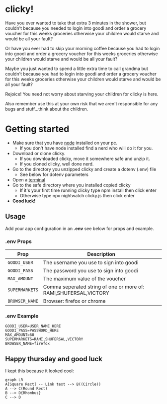 # clicky!
Have you ever wanted to take that extra 3 minutes in the shower, but couldn't because you needed to login into goodi and order a grocery voucher for this weeks groceries otherwise your children would starve and would be all your fault?

Or have you ever had to skip your morning coffee because you had to login into goodi and order a grocery voucher for this weeks groceries otherwise your children would starve and would be all your fault?

Maybe you just wanted to spend a little extra time to call grandma but couldn't because you had to login into goodi and order a grocery voucher for this weeks groceries otherwise your children would starve and would be all your fault?

Rejoice! You need not worry about starving your children for clicky is here.

Also remember use this at your own risk that we aren't responsible for any bugs and stuff...think about the children.

# Getting started

 - Make sure that you have [node](https://nodejs.org/en/) installed on your pc.
     - If you don't have node installed find a nerd who will do it for you.
 - Download or clone clicky.
	 - If you downloaded clicky, move it somewhere safe and unzip it.
	 - If you cloned clicky, well done nerd.
 - Go to the directory you unzipped clicky and create a dotenv (.env) file 
	 - See below for dotenv parameters
 - Open a [terminal](https://www.ionos.com/help/email/troubleshooting-mail-basicmail-business/access-the-command-prompt-or-terminal/#:~:text=Open%20Command%20Prompt%20in%20Windows,cmd%22%20and%20then%20click%20OK.)
 - Go to the safe directory where you installed copied clicky
	 - If it's your first time running clicky type npm install then click enter
	 - Otherwise type  npx nightwatch clicky.js then click enter
 - **Good luck!**




## Usage

Add your app configuration in an **.env**  see below for props and example.

### .env Props

| Prop | Description |
| --- | --- |
| `GOODI_USER` | The username you use to sign into goodi |
| `GOODI_PASS` | The password you use to sign into goodi |
| `MAX_AMOUNT` | The maximum value of the voucher|
| `SUPERMARKETS` | Comma seperated string of one or more of: RAMI,SHUFERSAL,VICTORY|
| `BROWSER_NAME` | Browser: firefox or chrome |

### .env Example
```
GOODI_USER=USER_NAME_HERE
GOODI_PASS=PASSWORD_HERE
MAX_AMOUNT=60
SUPERMARKETS=RAMI,SHUFERSAL,VICTORY
BROWSER_NAME=firefox
```

## Happy thursday and good luck
I kept this because it looked cool:

```mermaid
graph LR
A[Square Rect] -- Link text --> B((Circle))
A --> C(Round Rect)
B --> D{Rhombus}
C --> D
```
